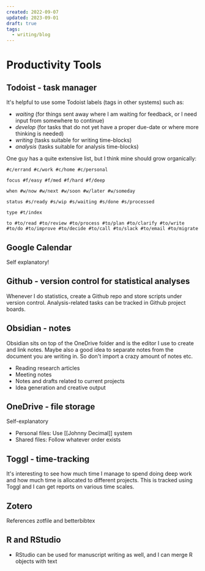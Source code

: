 ```yaml
---
created: 2022-09-07
updated: 2023-09-01
draft: true
tags:
  - writing/blog
---
```

# Productivity Tools

## Todoist - task manager
It's helpful to use some Todoist labels (tags in other systems) such as:
- *waiting* (for things sent away where I am waiting for feedback, or I need input from somewhere to continue)
- *develop* (for tasks that do not yet have a proper due-date or where more thinking is needed)
- *writing* (tasks suitable for writing time-blocks)
- *analysis* (tasks suitable for analysis time-blocks)

One guy has a quite extensive list, but I think mine should grow organically:

```context
#c/errand #c/work #c/home #c/personal

focus #f/easy #f/med #f/hard #f/deep

when #w/now #w/next #w/soon #w/later #w/someday

status #s/ready #s/wip #s/waiting #s/done #s/processed

type #t/index 

to #to/read #to/review #to/process #to/plan #to/clarify #to/write #to/do #to/improve #to/decide #to/call #to/slack #to/email #to/migrate

```

## Google Calendar

Self explanatory!

## Github - version control for statistical analyses

Whenever I do statistics, create a Github repo and store scripts under version control. Analysis-related tasks can be tracked in Github project boards.

## Obsidian - notes

Obsidian sits on top of the OneDrive folder and is the editor I use to create and link notes. Maybe also a good idea to separate notes from the document you are writing in. So don't import a crazy amount of notes etc.

- Reading research articles
- Meeting notes
- Notes and drafts related to current projects
- Idea generation and creative output

## OneDrive - file storage

Self-explanatory

- Personal files: Use [[Johnny Decimal]] system
- Shared files: Follow whatever order exists

## Toggl - time-tracking

It's interesting to see how much time I manage to spend doing deep work and how much time is allocated to different projects. This is tracked using Toggl and I can get reports on various time scales.

## Zotero

References
zotfile and betterbibtex

## R and RStudio

- RStudio can be used for manuscript writing as well, and I can merge R objects with text